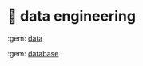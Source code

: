 # :ribbon: data engineering

<p>:gem: <a href="./data%20engineering/data.md">data</a></p>
<p>:gem: <a href="./data%20engineering/database.md">database</a></p>

<!-- :gem: [programming language](./data%20engineering/programming%20language.md) <br> -->
